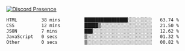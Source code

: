 [![Discord Presence](https://lanyard.cnrad.dev/api/689805100331696149)](https://discord.com/users/689805100331696149)

<!--START_SECTION:waka-->

```txt
HTML         38 mins         ████████████████░░░░░░░░░   63.74 %
CSS          12 mins         █████▒░░░░░░░░░░░░░░░░░░░   21.50 %
JSON         7 mins          ███░░░░░░░░░░░░░░░░░░░░░░   12.62 %
JavaScript   0 secs          ▒░░░░░░░░░░░░░░░░░░░░░░░░   01.32 %
Other        0 secs          ▒░░░░░░░░░░░░░░░░░░░░░░░░   00.82 %
```

<!--END_SECTION:waka-->
<img src="https://hit.yhype.me/github/profile?user_id=53441990" alt="">
